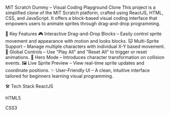 MIT Scratch Dummy – Visual Coding Playground Clone
This project is a simplified clone of the MIT Scratch platform, crafted using ReactJS,
HTML, CSS, and JavaScript. It offers a block-based visual coding interface that empowers users to animate sprites through drag-and-drop programming.


🚀 Key Features
🎮 Interactive Drag-and-Drop Blocks – Easily control sprite movement and appearance with motion and looks blocks.
🐱 Multi-Sprite Support – Manage multiple characters with individual X-Y based movement.
🔁 Global Controls – Use "Play All" and "Reset All" to trigger or reset animations.
🦸 Hero Mode – Introduces character transformation on collision events.
🖼️ Live Sprite Preview – View real-time sprite updates and coordinate positions.
✨ User-Friendly UI – A clean, intuitive interface tailored for beginners learning visual programming.


🛠️ Tech Stack
ReactJS

HTML5

CSS3

